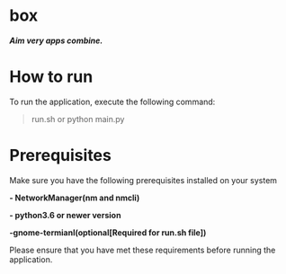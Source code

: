 
# box
***Aim very apps combine.*** 

# **How to run**

To run the application, execute the following command:  

>run.sh or python main.py 

# **Prerequisites**

Make sure you have the following prerequisites installed on your system

**- NetworkManager(nm and nmcli)**

**- python3.6 or newer version**

**-gnome-termianl(optional[Required for run.sh file])**

Please ensure that you have met these requirements before running the application.
